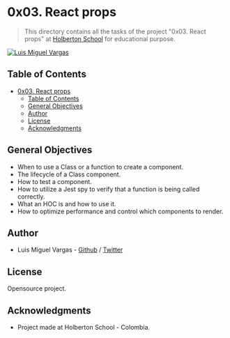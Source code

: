 # 0x03. React props

> This directory contains all the tasks of the project "0x03. React props" at [Holberton School](https://www.holbertonschool.com 'Holberton School.') for educational purpose.

[![Luis Miguel Vargas](https://img.shields.io/twitter/url?style=social&url=https%3A%2F%2Ftwitter.com%2Fluismvargasg1)](https://twitter.com/luismvargasg1)

## Table of Contents

- [0x03. React props](#0x03-react-props)
  - [Table of Contents](#table-of-contents)
  - [General Objectives](#general-objectives)
  - [Author](#author)
  - [License](#license)
  - [Acknowledgments](#acknowledgments)

## General Objectives

- When to use a Class or a function to create a component.
- The lifecycle of a Class component.
- How to test a component.
- How to utilize a Jest spy to verify that a function is being called correctly.
- What an HOC is and how to use it.
- How to optimize performance and control which components to render.

## Author

- Luis Miguel Vargas - [Github](https://github.com/luismvargasg) / [Twitter](https://twitter.com/luismvargasg1)

## License

Opensource project.

## Acknowledgments

- Project made at Holberton School - Colombia.
